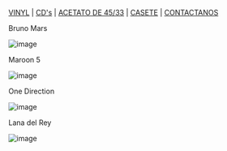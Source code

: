 
[VINYL](musicaale.github.io) | [CD's](./cds.md) | [ACETATO DE 45/33](./acetato.md) | [CASETE](./casete.md) | [CONTACTANOS](./contactanos.md)

Bruno Mars

![image](https://user-images.githubusercontent.com/99769631/158486954-f9dff58a-854d-4770-bf02-634d192208b7.png)

Maroon 5

![image](https://user-images.githubusercontent.com/99769631/158487017-1c585547-01d1-4f38-b5cd-320a1d5c8516.png)

One Direction

![image](https://user-images.githubusercontent.com/99769631/158487103-04987792-996c-472f-a3a6-f85733b048d3.png)

Lana del Rey

![image](https://user-images.githubusercontent.com/99769631/158487166-8e4cb6ea-4a0a-447c-80e9-9ace141729b6.png)

